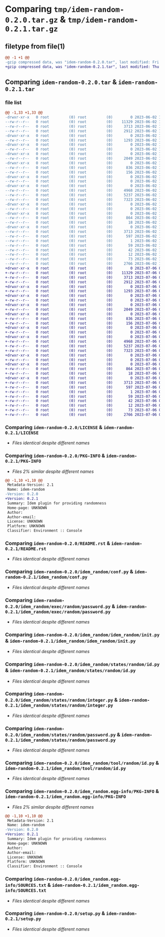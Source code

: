# Comparing `tmp/idem-random-0.2.0.tar.gz` & `tmp/idem-random-0.2.1.tar.gz`

## filetype from file(1)

```diff
@@ -1 +1 @@
-gzip compressed data, was "idem-random-0.2.0.tar", last modified: Fri Jun  2 18:46:15 2023, max compression
+gzip compressed data, was "idem-random-0.2.1.tar", last modified: Thu Jul  6 02:24:42 2023, max compression
```

## Comparing `idem-random-0.2.0.tar` & `idem-random-0.2.1.tar`

### file list

```diff
@@ -1,33 +1,33 @@
-drwxr-xr-x   0 root         (0) root         (0)        0 2023-06-02 18:46:15.323582 idem-random-0.2.0/
--rw-r--r--   0 root         (0) root         (0)    11329 2023-06-02 18:46:01.000000 idem-random-0.2.0/LICENSE
--rw-r--r--   0 root         (0) root         (0)     3713 2023-06-02 18:46:15.323582 idem-random-0.2.0/PKG-INFO
--rw-r--r--   0 root         (0) root         (0)     2912 2023-06-02 18:46:01.000000 idem-random-0.2.0/README.rst
-drwxr-xr-x   0 root         (0) root         (0)        0 2023-06-02 18:46:15.323582 idem-random-0.2.0/idem_random/
--rw-r--r--   0 root         (0) root         (0)     1293 2023-06-02 18:46:01.000000 idem-random-0.2.0/idem_random/conf.py
-drwxr-xr-x   0 root         (0) root         (0)        0 2023-06-02 18:46:15.323582 idem-random-0.2.0/idem_random/exec/
--rw-r--r--   0 root         (0) root         (0)        0 2023-06-02 18:46:01.000000 idem-random-0.2.0/idem_random/exec/init.py
-drwxr-xr-x   0 root         (0) root         (0)        0 2023-06-02 18:46:15.323582 idem-random-0.2.0/idem_random/exec/random/
--rw-r--r--   0 root         (0) root         (0)     2049 2023-06-02 18:46:01.000000 idem-random-0.2.0/idem_random/exec/random/password.py
-drwxr-xr-x   0 root         (0) root         (0)        0 2023-06-02 18:46:15.323582 idem-random-0.2.0/idem_random/idem_random/
--rw-r--r--   0 root         (0) root         (0)      836 2023-06-02 18:46:01.000000 idem-random-0.2.0/idem_random/idem_random/init.py
--rw-r--r--   0 root         (0) root         (0)      156 2023-06-02 18:46:01.000000 idem-random-0.2.0/idem_random/scripts.py
-drwxr-xr-x   0 root         (0) root         (0)        0 2023-06-02 18:46:15.323582 idem-random-0.2.0/idem_random/states/
--rw-r--r--   0 root         (0) root         (0)        0 2023-06-02 18:46:01.000000 idem-random-0.2.0/idem_random/states/init.py
-drwxr-xr-x   0 root         (0) root         (0)        0 2023-06-02 18:46:15.323582 idem-random-0.2.0/idem_random/states/random/
--rw-r--r--   0 root         (0) root         (0)     4968 2023-06-02 18:46:01.000000 idem-random-0.2.0/idem_random/states/random/id.py
--rw-r--r--   0 root         (0) root         (0)     5237 2023-06-02 18:46:01.000000 idem-random-0.2.0/idem_random/states/random/integer.py
--rw-r--r--   0 root         (0) root         (0)     7323 2023-06-02 18:46:01.000000 idem-random-0.2.0/idem_random/states/random/password.py
-drwxr-xr-x   0 root         (0) root         (0)        0 2023-06-02 18:46:15.323582 idem-random-0.2.0/idem_random/tool/
--rw-r--r--   0 root         (0) root         (0)        0 2023-06-02 18:46:01.000000 idem-random-0.2.0/idem_random/tool/init.py
-drwxr-xr-x   0 root         (0) root         (0)        0 2023-06-02 18:46:15.323582 idem-random-0.2.0/idem_random/tool/random/
--rw-r--r--   0 root         (0) root         (0)      864 2023-06-02 18:46:01.000000 idem-random-0.2.0/idem_random/tool/random/id.py
--rw-r--r--   0 root         (0) root         (0)       18 2023-06-02 18:46:14.000000 idem-random-0.2.0/idem_random/version.py
-drwxr-xr-x   0 root         (0) root         (0)        0 2023-06-02 18:46:15.323582 idem-random-0.2.0/idem_random.egg-info/
--rw-r--r--   0 root         (0) root         (0)     3713 2023-06-02 18:46:15.000000 idem-random-0.2.0/idem_random.egg-info/PKG-INFO
--rw-r--r--   0 root         (0) root         (0)      597 2023-06-02 18:46:15.000000 idem-random-0.2.0/idem_random.egg-info/SOURCES.txt
--rw-r--r--   0 root         (0) root         (0)        1 2023-06-02 18:46:15.000000 idem-random-0.2.0/idem_random.egg-info/dependency_links.txt
--rw-r--r--   0 root         (0) root         (0)       59 2023-06-02 18:46:15.000000 idem-random-0.2.0/idem_random.egg-info/entry_points.txt
--rw-r--r--   0 root         (0) root         (0)       42 2023-06-02 18:46:15.000000 idem-random-0.2.0/idem_random.egg-info/requires.txt
--rw-r--r--   0 root         (0) root         (0)       12 2023-06-02 18:46:15.000000 idem-random-0.2.0/idem_random.egg-info/top_level.txt
--rw-r--r--   0 root         (0) root         (0)       73 2023-06-02 18:46:15.323582 idem-random-0.2.0/setup.cfg
--rw-r--r--   0 root         (0) root         (0)     2766 2023-06-02 18:46:01.000000 idem-random-0.2.0/setup.py
+drwxr-xr-x   0 root         (0) root         (0)        0 2023-07-06 02:24:42.512631 idem-random-0.2.1/
+-rw-r--r--   0 root         (0) root         (0)    11329 2023-07-06 02:24:27.000000 idem-random-0.2.1/LICENSE
+-rw-r--r--   0 root         (0) root         (0)     3713 2023-07-06 02:24:42.512631 idem-random-0.2.1/PKG-INFO
+-rw-r--r--   0 root         (0) root         (0)     2912 2023-07-06 02:24:27.000000 idem-random-0.2.1/README.rst
+drwxr-xr-x   0 root         (0) root         (0)        0 2023-07-06 02:24:42.512631 idem-random-0.2.1/idem_random/
+-rw-r--r--   0 root         (0) root         (0)     1293 2023-07-06 02:24:27.000000 idem-random-0.2.1/idem_random/conf.py
+drwxr-xr-x   0 root         (0) root         (0)        0 2023-07-06 02:24:42.512631 idem-random-0.2.1/idem_random/exec/
+-rw-r--r--   0 root         (0) root         (0)        0 2023-07-06 02:24:27.000000 idem-random-0.2.1/idem_random/exec/init.py
+drwxr-xr-x   0 root         (0) root         (0)        0 2023-07-06 02:24:42.512631 idem-random-0.2.1/idem_random/exec/random/
+-rw-r--r--   0 root         (0) root         (0)     2049 2023-07-06 02:24:27.000000 idem-random-0.2.1/idem_random/exec/random/password.py
+drwxr-xr-x   0 root         (0) root         (0)        0 2023-07-06 02:24:42.512631 idem-random-0.2.1/idem_random/idem_random/
+-rw-r--r--   0 root         (0) root         (0)      836 2023-07-06 02:24:27.000000 idem-random-0.2.1/idem_random/idem_random/init.py
+-rw-r--r--   0 root         (0) root         (0)      156 2023-07-06 02:24:27.000000 idem-random-0.2.1/idem_random/scripts.py
+drwxr-xr-x   0 root         (0) root         (0)        0 2023-07-06 02:24:42.512631 idem-random-0.2.1/idem_random/states/
+-rw-r--r--   0 root         (0) root         (0)        0 2023-07-06 02:24:27.000000 idem-random-0.2.1/idem_random/states/init.py
+drwxr-xr-x   0 root         (0) root         (0)        0 2023-07-06 02:24:42.512631 idem-random-0.2.1/idem_random/states/random/
+-rw-r--r--   0 root         (0) root         (0)     4968 2023-07-06 02:24:27.000000 idem-random-0.2.1/idem_random/states/random/id.py
+-rw-r--r--   0 root         (0) root         (0)     5237 2023-07-06 02:24:27.000000 idem-random-0.2.1/idem_random/states/random/integer.py
+-rw-r--r--   0 root         (0) root         (0)     7323 2023-07-06 02:24:27.000000 idem-random-0.2.1/idem_random/states/random/password.py
+drwxr-xr-x   0 root         (0) root         (0)        0 2023-07-06 02:24:42.512631 idem-random-0.2.1/idem_random/tool/
+-rw-r--r--   0 root         (0) root         (0)        0 2023-07-06 02:24:27.000000 idem-random-0.2.1/idem_random/tool/init.py
+drwxr-xr-x   0 root         (0) root         (0)        0 2023-07-06 02:24:42.512631 idem-random-0.2.1/idem_random/tool/random/
+-rw-r--r--   0 root         (0) root         (0)      864 2023-07-06 02:24:27.000000 idem-random-0.2.1/idem_random/tool/random/id.py
+-rw-r--r--   0 root         (0) root         (0)       18 2023-07-06 02:24:41.000000 idem-random-0.2.1/idem_random/version.py
+drwxr-xr-x   0 root         (0) root         (0)        0 2023-07-06 02:24:42.512631 idem-random-0.2.1/idem_random.egg-info/
+-rw-r--r--   0 root         (0) root         (0)     3713 2023-07-06 02:24:42.000000 idem-random-0.2.1/idem_random.egg-info/PKG-INFO
+-rw-r--r--   0 root         (0) root         (0)      597 2023-07-06 02:24:42.000000 idem-random-0.2.1/idem_random.egg-info/SOURCES.txt
+-rw-r--r--   0 root         (0) root         (0)        1 2023-07-06 02:24:42.000000 idem-random-0.2.1/idem_random.egg-info/dependency_links.txt
+-rw-r--r--   0 root         (0) root         (0)       59 2023-07-06 02:24:42.000000 idem-random-0.2.1/idem_random.egg-info/entry_points.txt
+-rw-r--r--   0 root         (0) root         (0)       42 2023-07-06 02:24:42.000000 idem-random-0.2.1/idem_random.egg-info/requires.txt
+-rw-r--r--   0 root         (0) root         (0)       12 2023-07-06 02:24:42.000000 idem-random-0.2.1/idem_random.egg-info/top_level.txt
+-rw-r--r--   0 root         (0) root         (0)       73 2023-07-06 02:24:42.512631 idem-random-0.2.1/setup.cfg
+-rw-r--r--   0 root         (0) root         (0)     2766 2023-07-06 02:24:27.000000 idem-random-0.2.1/setup.py
```

### Comparing `idem-random-0.2.0/LICENSE` & `idem-random-0.2.1/LICENSE`

 * *Files identical despite different names*

### Comparing `idem-random-0.2.0/PKG-INFO` & `idem-random-0.2.1/PKG-INFO`

 * *Files 2% similar despite different names*

```diff
@@ -1,10 +1,10 @@
 Metadata-Version: 2.1
 Name: idem-random
-Version: 0.2.0
+Version: 0.2.1
 Summary: Idem plugin for providing randomness
 Home-page: UNKNOWN
 Author: 
 Author-email: 
 License: UNKNOWN
 Platform: UNKNOWN
 Classifier: Environment :: Console
```

### Comparing `idem-random-0.2.0/README.rst` & `idem-random-0.2.1/README.rst`

 * *Files identical despite different names*

### Comparing `idem-random-0.2.0/idem_random/conf.py` & `idem-random-0.2.1/idem_random/conf.py`

 * *Files identical despite different names*

### Comparing `idem-random-0.2.0/idem_random/exec/random/password.py` & `idem-random-0.2.1/idem_random/exec/random/password.py`

 * *Files identical despite different names*

### Comparing `idem-random-0.2.0/idem_random/idem_random/init.py` & `idem-random-0.2.1/idem_random/idem_random/init.py`

 * *Files identical despite different names*

### Comparing `idem-random-0.2.0/idem_random/states/random/id.py` & `idem-random-0.2.1/idem_random/states/random/id.py`

 * *Files identical despite different names*

### Comparing `idem-random-0.2.0/idem_random/states/random/integer.py` & `idem-random-0.2.1/idem_random/states/random/integer.py`

 * *Files identical despite different names*

### Comparing `idem-random-0.2.0/idem_random/states/random/password.py` & `idem-random-0.2.1/idem_random/states/random/password.py`

 * *Files identical despite different names*

### Comparing `idem-random-0.2.0/idem_random/tool/random/id.py` & `idem-random-0.2.1/idem_random/tool/random/id.py`

 * *Files identical despite different names*

### Comparing `idem-random-0.2.0/idem_random.egg-info/PKG-INFO` & `idem-random-0.2.1/idem_random.egg-info/PKG-INFO`

 * *Files 2% similar despite different names*

```diff
@@ -1,10 +1,10 @@
 Metadata-Version: 2.1
 Name: idem-random
-Version: 0.2.0
+Version: 0.2.1
 Summary: Idem plugin for providing randomness
 Home-page: UNKNOWN
 Author: 
 Author-email: 
 License: UNKNOWN
 Platform: UNKNOWN
 Classifier: Environment :: Console
```

### Comparing `idem-random-0.2.0/idem_random.egg-info/SOURCES.txt` & `idem-random-0.2.1/idem_random.egg-info/SOURCES.txt`

 * *Files identical despite different names*

### Comparing `idem-random-0.2.0/setup.py` & `idem-random-0.2.1/setup.py`

 * *Files identical despite different names*

